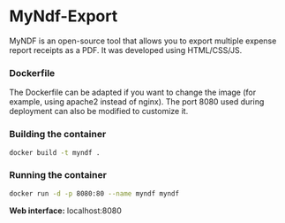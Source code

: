 # **MyNdf-Export**

MyNDF is an open-source tool that allows you to export multiple expense report receipts as a PDF. It was developed using HTML/CSS/JS.

### **Dockerfile**

The Dockerfile can be adapted if you want to change the image (for example, using apache2 instead of nginx). The port 8080 used during deployment can also be modified to customize it.

### **Building the container**

```bash
docker build -t myndf .
```

### **Running the container**

```bash
docker run -d -p 8080:80 --name myndf myndf
```

**Web interface:** localhost:8080
